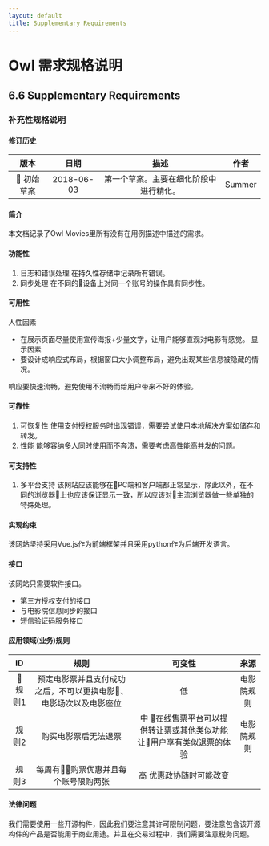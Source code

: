 ```yaml
---
layout: default
title: Supplementary Requirements
---
```

# Owl 需求规格说明

## 6.6 Supplementary Requirements

### 补充性规格说明

#### 修订历史
| 版本 | 日期 | 描述 | 作者 |
| :--: | :--: | :--: | :--: |
| 初始草案 | 2018-06-03 | 第一个草案。主要在细化阶段中进行精化。 | Summer |

#### 简介
本文档记录了Owl Movies里所有没有在用例描述中描述的需求。

#### 功能性
1. 日志和错误处理
在持久性存储中记录所有错误。
2. 同步处理
在不同的设备上对同一个账号的操作具有同步性。

#### 可用性
人性因素
- 在展示页面尽量使用宣传海报+少量文字，让用户能够直观对电影有感觉。
显示因素
- 要设计成响应式布局，根据窗口大小调整布局，避免出现某些信息被隐藏的情况。

响应要快速流畅，避免使用不流畅而给用户带来不好的体验。

#### 可靠性
1. 可恢复性
使用支付授权服务时出现错误，需要尝试使用本地解决方案如储存和转发。
2. 性能
能够容纳多人同时使用而不奔溃，需要考虑高性能高并发的问题。

#### 可支持性
1. 多平台支持
该网站应该能够在PC端和客户端都正常显示，除此以外，在不同的浏览器上也应该保证显示一致，所以应该对主流浏览器做一些单独的特殊处理。

#### 实现约束
该网站坚持采用Vue.js作为前端框架并且采用python作为后端开发语言。

#### 接口
该网站只需要软件接口。
- 第三方授权支付的接口
- 与电影院信息同步的接口
- 短信验证码服务接口

#### 应用领域(业务)规则
| ID | 规则 | 可变性 | 来源 |
| :--: | :--: | :--: | :--: |
| 规则1 | 预定电影票并且支付成功之后，不可以更换电影、电影场次以及电影座位 | 低 | 电影院规则 |
| 规则2 | 购买电影票后无法退票 | 中 在线售票平台可以提供转让票或其他类似功能让用户享有类似退票的体验 | 电影院规则 |
| 规则3 | 每周有购票优惠并且每个账号限购两张 | 高 优惠政协随时可能改变 |  |

#### 法律问题
我们需要使用一些开源构件，因此我们要注意其许可限制问题，要注意包含该开源构件的产品是否能用于商业用途。并且在交易过程中，我们需要注意税务问题。

